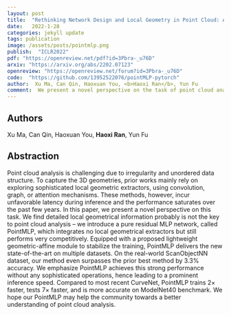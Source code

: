 ```yaml
---
layout: post
title:  "Rethinking Network Design and Local Geometry in Point Cloud: A Simple Residual MLP Framework"
date:   2022-1-28
categories: jekyll update
tags: publication
image: /assets/posts/pointmlp.png
publish:  "ICLR2022"
pdf: "https://openreview.net/pdf?id=3Pbra-_u76D"
arxiv: "https://arxiv.org/abs/2202.07123"
openreview: "https://openreview.net/forum?id=3Pbra-_u76D"
code:  "https://github.com/13952522076/pointMLP-pytorch"
author:  Xu Ma, Can Qin, Haoxuan You, <b>Haoxi Ran</b>, Yun Fu
comment:  We present a novel perspective on the task of point cloud analysis by introducing a pure-MLP, simple yet effective residual network, called PointMLP.
---
```


## Authors
Xu Ma, Can Qin, Haoxuan You, **Haoxi Ran**, Yun Fu

## Abstraction
Point cloud analysis is challenging due to irregularity and unordered data structure. 
To capture the 3D geometries, prior works mainly rely on exploring sophisticated local 
geometric extractors, using convolution, graph, or attention mechanisms. These methods, 
however, incur unfavorable latency during inference and the performance saturates over 
the past few years. In this paper, we present a novel perspective on this task. We find 
detailed local geometrical information probably is not the key to point cloud analysis – 
we introduce a pure residual MLP network, called PointMLP, which integrates no local 
geometrical extractors but still performs very competitively. Equipped with a proposed 
lightweight geometric-affine module to stabilize the training, PointMLP delivers the 
new state-of-the-art on multiple datasets. On the real-world ScanObjectNN dataset, our 
method even surpasses the prior best method by 3.3% accuracy. We emphasize PointMLP 
achieves this strong performance without any sophisticated operations, hence leading 
to a prominent inference speed. Compared to most recent CurveNet, PointMLP trains 2× 
faster, tests 7× faster, and is more accurate on ModelNet40 benchmark. We hope our 
PointMLP may help the community towards a better understanding of point cloud analysis.
